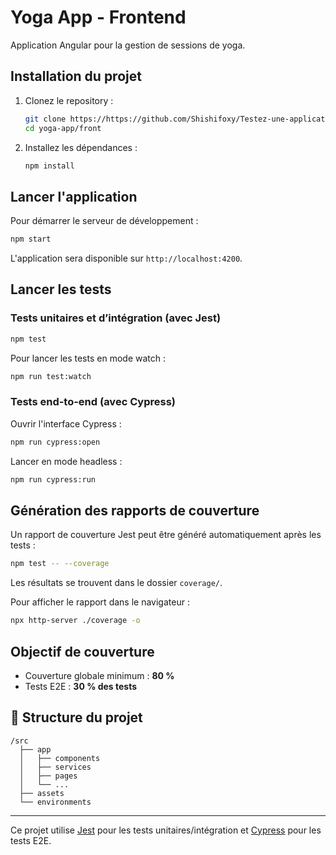 # Yoga App - Frontend

Application Angular pour la gestion de sessions de yoga.

## Installation du projet

1. Clonez le repository :
   ```bash
   git clone https://https://github.com/Shishifoxy/Testez-une-application-full-stack
   cd yoga-app/front
   ```

2. Installez les dépendances :
   ```bash
   npm install
   ```

## Lancer l'application

Pour démarrer le serveur de développement :
```bash
npm start
```

L'application sera disponible sur `http://localhost:4200`.

## Lancer les tests

### Tests unitaires et d’intégration (avec Jest)

```bash
npm test
```

Pour lancer les tests en mode watch :
```bash
npm run test:watch
```

### Tests end-to-end (avec Cypress)

Ouvrir l'interface Cypress :
```bash
npm run cypress:open
```

Lancer en mode headless :
```bash
npm run cypress:run
```

## Génération des rapports de couverture

Un rapport de couverture Jest peut être généré automatiquement après les tests :
```bash
npm test -- --coverage
```

Les résultats se trouvent dans le dossier `coverage/`.

Pour afficher le rapport dans le navigateur :
```bash
npx http-server ./coverage -o
```

## Objectif de couverture

- Couverture globale minimum : **80 %**
- Tests E2E : **30 % des tests**

## 📁 Structure du projet

```
/src
  ├── app
  │   ├── components
  │   ├── services
  │   ├── pages
  │   └── ...
  ├── assets
  └── environments
```

---

Ce projet utilise [Jest](https://jestjs.io/) pour les tests unitaires/intégration et [Cypress](https://www.cypress.io/) pour les tests E2E.
